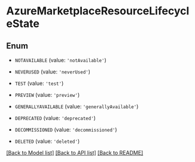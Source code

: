 # AzureMarketplaceResourceLifecycleState


## Enum

* `NOTAVAILABLE` (value: `'notAvailable'`)

* `NEVERUSED` (value: `'neverUsed'`)

* `TEST` (value: `'test'`)

* `PREVIEW` (value: `'preview'`)

* `GENERALLYAVAILABLE` (value: `'generallyAvailable'`)

* `DEPRECATED` (value: `'deprecated'`)

* `DECOMMISSIONED` (value: `'decommissioned'`)

* `DELETED` (value: `'deleted'`)

[[Back to Model list]](../README.md#documentation-for-models) [[Back to API list]](../README.md#documentation-for-api-endpoints) [[Back to README]](../README.md)


